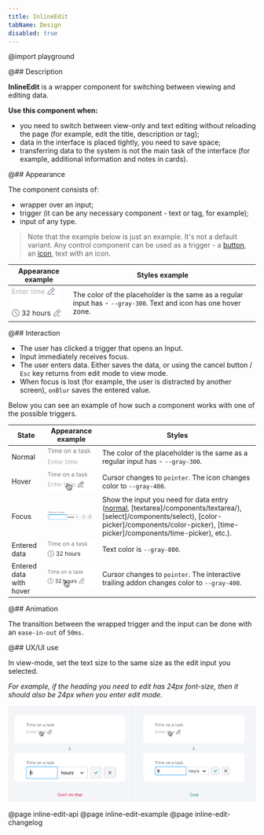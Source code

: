 ```yaml
---
title: InlineEdit
tabName: Design
disabled: true
---
```


@import playground

@## Description

**InlineEdit** is a wrapper component for switching between viewing and editing data.

**Use this component when:**

- you need to switch between view-only and text editing without reloading the page (for example, edit the title, description or tag);
- data in the interface is placed tightly, you need to save space;
- transferring data to the system is not the main task of the interface (for example, additional information and notes in cards).

@## Appearance

The component consists of:

- wrapper over an input;
- trigger (it can be any necessary component - text or tag, for example);
- input of any type.

> Note that the example below is just an example. It's not a default variant. Any control component can be used as a trigger - a [button](/components/button/), an [icon](/style/icon/), text with an icon.

| Appearance example                            | Styles example                                                                                                    |
| --------------------------------------------- | ----------------------------------------------------------------------------------------------------------------- |
| ![appearance example](static/inline-edit.png) | The color of the placeholder is the same as a regular input has - `--gray-300`. Text and icon has one hover zone. |

@## Interaction

- The user has clicked a trigger that opens an Input.
- Input immediately receives focus.
- The user enters data. Either saves the data, or using the cancel button / `Esc` key returns from edit mode to view mode.
- When focus is lost (for example, the user is distracted by another screen), `onBlur` saves the entered value.

Below you can see an example of how such a component works with one of the possible triggers.

| State                   | Appearance example                              | Styles                                                                                                                                                                                                                      |
| ----------------------- | ----------------------------------------------- | --------------------------------------------------------------------------------------------------------------------------------------------------------------------------------------------------------------------------- |
| Normal                  | ![appearance example](static/normal.png)        | The color of the placeholder is the same as a regular input has - `--gray-300`.                                                                                                                                             |
| Hover                   | ![appearance example](static/hover.png)         | Cursor changes to `pointer`. The icon changes color to `--gray-400`.                                                                                                                                                        |
| Focus                   | ![appearance example](static/opened.png)        | Show the input you need for data entry ([normal](/components/input/), [textarea]/components/textarea/), [select]/components/select), [color-picker]/components/color-picker), [time-picker]/components/time-picker), etc.). |
| Entered data            | ![appearance example](static/success.png)       | Text color is `--gray-800`.                                                                                                                                                                                                 |
| Entered data with hover | ![appearance example](static/success-hover.png) | Cursor changes to `pointer`. The interactive trailing addon changes color to `--gray-400`.                                                                                                                                  |

@## Animation

The transition between the wrapped trigger and the input can be done with an `ease-in-out` of `50ms`.

@## UX/UI use

In view-mode, set the text size to the same size as the edit input you selected.

_For example, if the heading you need to edit has 24px font-size, then it should also be 24px when you enter edit mode._

![case with input size](static/inline-edit-yes-no.png)

@page inline-edit-api
@page inline-edit-example
@page inline-edit-changelog

